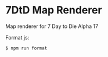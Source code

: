 7DtD Map Renderer
======================

Map renderer for 7 Day to Die Alpha 17

Format js:

```
$ npm run format
```
